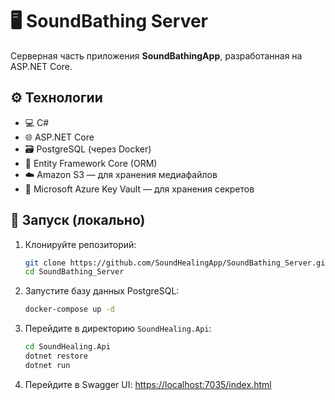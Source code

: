 # 🖥 SoundBathing Server

Серверная часть приложения **SoundBathingApp**, разработанная на ASP.NET Core.

## ⚙️ Технологии

- 💻 C#
- 🌐 ASP.NET Core
- 🗃 PostgreSQL (через Docker)
- 🧩 Entity Framework Core (ORM)
- ☁️ Amazon S3 — для хранения медиафайлов
- 🔐 Microsoft Azure Key Vault — для хранения секретов

## 🚀 Запуск (локально)

1. Клонируйте репозиторий:

   ```bash
   git clone https://github.com/SoundHealingApp/SoundBathing_Server.git
   cd SoundBathing_Server
   ```

2. Запустите базу данных PostgreSQL:

   ```bash
   docker-compose up -d
   ```

3. Перейдите в директорию `SoundHealing.Api`:

   ```bash
   cd SoundHealing.Api
   dotnet restore
   dotnet run
   ```

4. Перейдите в Swagger UI:
   [https://localhost:7035/index.html](https://localhost:7035/index.html)
